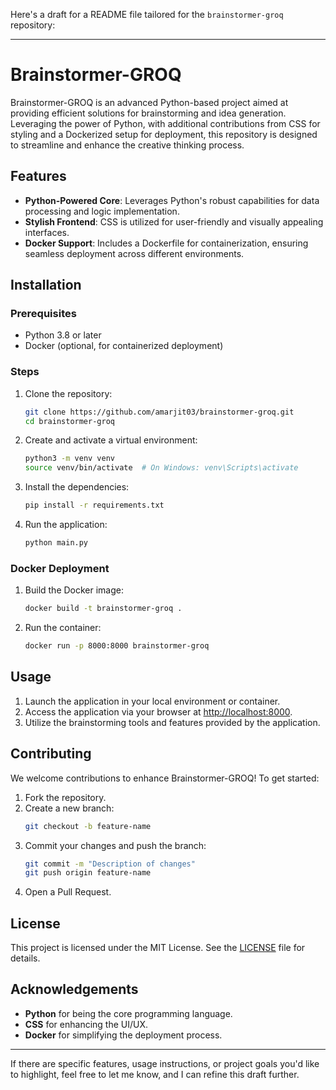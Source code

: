 Here's a draft for a README file tailored for the `brainstormer-groq` repository:

---

# Brainstormer-GROQ

Brainstormer-GROQ is an advanced Python-based project aimed at providing efficient solutions for brainstorming and idea generation. Leveraging the power of Python, with additional contributions from CSS for styling and a Dockerized setup for deployment, this repository is designed to streamline and enhance the creative thinking process.

## Features

- **Python-Powered Core**: Leverages Python's robust capabilities for data processing and logic implementation.
- **Stylish Frontend**: CSS is utilized for user-friendly and visually appealing interfaces.
- **Docker Support**: Includes a Dockerfile for containerization, ensuring seamless deployment across different environments.

## Installation

### Prerequisites
- Python 3.8 or later
- Docker (optional, for containerized deployment)

### Steps
1. Clone the repository:
   ```bash
   git clone https://github.com/amarjit03/brainstormer-groq.git
   cd brainstormer-groq
   ```

2. Create and activate a virtual environment:
   ```bash
   python3 -m venv venv
   source venv/bin/activate  # On Windows: venv\Scripts\activate
   ```

3. Install the dependencies:
   ```bash
   pip install -r requirements.txt
   ```

4. Run the application:
   ```bash
   python main.py
   ```

### Docker Deployment
1. Build the Docker image:
   ```bash
   docker build -t brainstormer-groq .
   ```

2. Run the container:
   ```bash
   docker run -p 8000:8000 brainstormer-groq
   ```

## Usage

1. Launch the application in your local environment or container.
2. Access the application via your browser at [http://localhost:8000](http://localhost:8000).
3. Utilize the brainstorming tools and features provided by the application.

## Contributing

We welcome contributions to enhance Brainstormer-GROQ! To get started:

1. Fork the repository.
2. Create a new branch:
   ```bash
   git checkout -b feature-name
   ```
3. Commit your changes and push the branch:
   ```bash
   git commit -m "Description of changes"
   git push origin feature-name
   ```
4. Open a Pull Request.

## License

This project is licensed under the MIT License. See the [LICENSE](LICENSE) file for details.

## Acknowledgements

- **Python** for being the core programming language.
- **CSS** for enhancing the UI/UX.
- **Docker** for simplifying the deployment process.

---

If there are specific features, usage instructions, or project goals you'd like to highlight, feel free to let me know, and I can refine this draft further.
